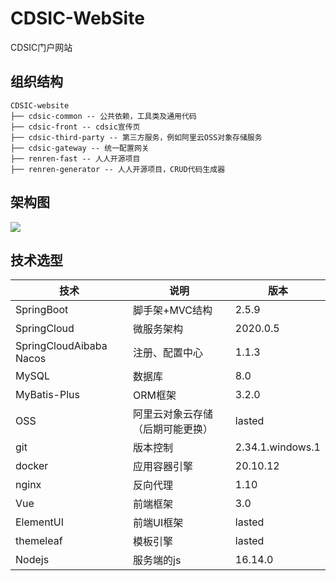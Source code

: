# CDSIC-WebSite

CDSIC门户网站

## 组织结构

```
CDSIC-website
├── cdsic-common -- 公共依赖，工具类及通用代码
├── cdsic-front -- cdsic宣传页
├── cdsic-third-party -- 第三方服务，例如阿里云OSS对象存储服务
├── cdsic-gateway -- 统一配置网关
├── renren-fast -- 人人开源项目
├── renren-generator -- 人人开源项目，CRUD代码生成器
```

## 架构图

![](https://gitee.com/wang-zongqin/CDSIC-WebSite/raw/master/img/SystemStruct.jpg)


## 技术选型

| 技术                    | 说明                             | 版本             |
| ----------------------- | -------------------------------- | ---------------- |
| SpringBoot              | 脚手架+MVC结构                   | 2.5.9            |
| SpringCloud             | 微服务架构                       | 2020.0.5         |
| SpringCloudAibaba Nacos | 注册、配置中心                   | 1.1.3            |
| MySQL                   | 数据库                           | 8.0              |
| MyBatis-Plus            | ORM框架                          | 3.2.0            |
| OSS                     | 阿里云对象云存储（后期可能更换） | lasted           |
| git                     | 版本控制                         | 2.34.1.windows.1 |
| docker                  | 应用容器引擎                     | 20.10.12         |
| nginx                   | 反向代理                         | 1.10             |
| Vue                     | 前端框架                         | 3.0              |
| ElementUI               | 前端UI框架                       | lasted           |
| themeleaf               | 模板引擎                         | lasted           |
| Nodejs                  | 服务端的js                       | 16.14.0          |

